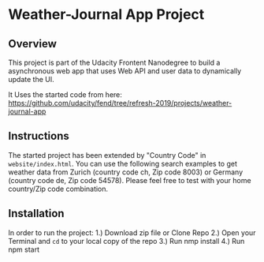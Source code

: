# Weather-Journal App Project

## Overview

This project is part of the Udacity Frontent Nanodegree to build a asynchronous web app that uses Web API and user data to dynamically update the UI.

It Uses the started code from here: https://github.com/udacity/fend/tree/refresh-2019/projects/weather-journal-app

## Instructions

The started project has been extended by "Country Code" in `website/index.html`. You can use the following search examples to get weather data from Zurich (country code ch, Zip code 8003) or Germany (country code de, Zip code 54578). Please feel free to test with your home country/Zip code combination.

## Installation

In order to run the project:
1.) Download zip file or Clone Repo
2.) Open your Terminal and `cd` to your local copy of the repo
3.) Run nmp install
4.) Run npm start
